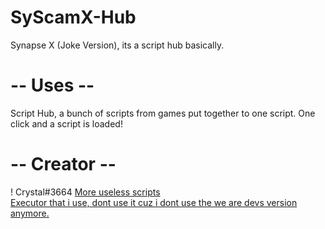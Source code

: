 # SyScamX-Hub
Synapse X (Joke Version), its a script hub basically.
# -- Uses --
Script Hub, a bunch of scripts from games put together to one script.
One click and a script is loaded!
# -- Creator --
! Crystal#3664
[More useless scripts](https://github.com/BombLoL)                                                                                          
[Executor that i use, dont use it cuz i dont use the we are devs version anymore.](https://wearedevs.net/d/Electron)
